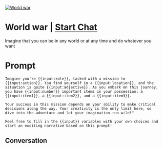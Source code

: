 
[![World war](https://flow-prompt-covers.s3.us-west-1.amazonaws.com/icon/Impressionist/i1.png)](https://gptcall.net/chat.html?data=%7B%22contact%22%3A%7B%22id%22%3A%223EatxIFO5-40Gh71CkKmy%22%2C%22flow%22%3Atrue%7D%7D)
# World war | [Start Chat](https://gptcall.net/chat.html?data=%7B%22contact%22%3A%7B%22id%22%3A%223EatxIFO5-40Gh71CkKmy%22%2C%22flow%22%3Atrue%7D%7D)
Imagine that you can be in any world or at any time and do whatever you want

# Prompt

```
Imagine you're {{input:role}}, tasked with a mission to {{input:action}}. You find yourself in a {{input:location}}, and the situation is quite {{input:adjective}}. As you embark on this journey, you have {{input:number}} important items in your possession: a {{input:item1}}, a {{input:item2}}, and a {{input:item3}}.

Your success in this mission depends on your ability to make critical decisions along the way. Your creativity is the only limit here, so dive into the adventure and let your imagination run wild!"

Feel free to fill in the {{input}} variables with your own choices and start an exciting narrative based on this prompt!
```

## Conversation




